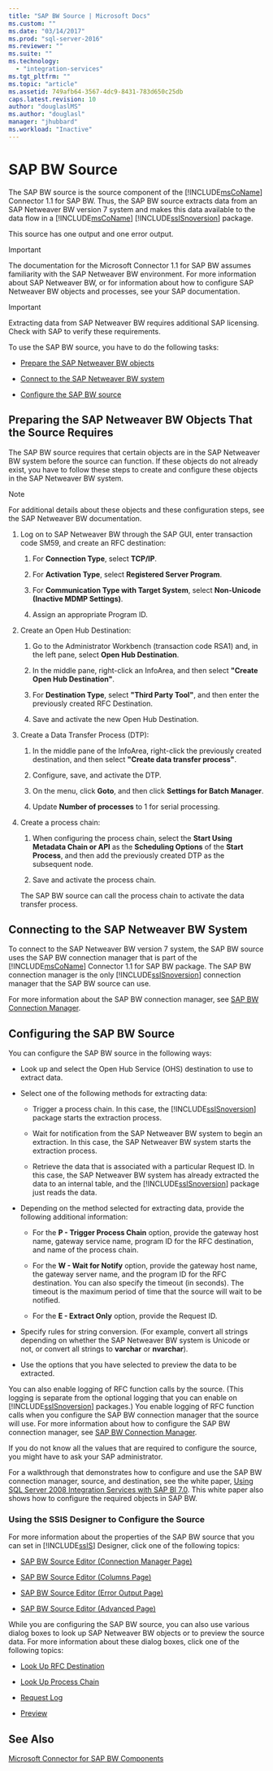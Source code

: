 ```yaml
---
title: "SAP BW Source | Microsoft Docs"
ms.custom: ""
ms.date: "03/14/2017"
ms.prod: "sql-server-2016"
ms.reviewer: ""
ms.suite: ""
ms.technology: 
  - "integration-services"
ms.tgt_pltfrm: ""
ms.topic: "article"
ms.assetid: 749afb64-3567-4dc9-8431-783d650c25db
caps.latest.revision: 10
author: "douglaslMS"
ms.author: "douglasl"
manager: "jhubbard"
ms.workload: "Inactive"
---
```

# SAP BW Source
  The SAP BW source is the source component of the [!INCLUDE[msCoName](../../includes/msconame-md.md)] Connector 1.1 for SAP BW. Thus, the SAP BW source extracts data from an SAP Netweaver BW version 7 system and makes this data available to the data flow in a [!INCLUDE[msCoName](../../includes/msconame-md.md)] [!INCLUDE[ssISnoversion](../../includes/ssisnoversion-md.md)] package.  
  
 This source has one output and one error output.  
  
> [!IMPORTANT]  
>  The documentation for the Microsoft Connector 1.1 for SAP BW assumes familiarity with the SAP Netweaver BW environment. For more information about SAP Netweaver BW, or for information about how to configure SAP Netweaver BW objects and processes, see your SAP documentation.  
  
> [!IMPORTANT]  
>  Extracting data from SAP Netweaver BW requires additional SAP licensing. Check with SAP to verify these requirements.  
  
 To use the SAP BW source, you have to do the following tasks:  
  
-   [Prepare the SAP Netweaver BW objects](#bkmk_Prepare_Objects)  
  
-   [Connect to the SAP Netweaver BW system](#bkmk_Connect_Database)  
  
-   [Configure the SAP BW source](#bkmk_Configure_Source)  
  
##  <a name="bkmk_Prepare_Objects"></a> Preparing the SAP Netweaver BW Objects That the Source Requires  
 The SAP BW source requires that certain objects are in the SAP Netweaver BW system before the source can function. If these objects do not already exist, you have to follow these steps to create and configure these objects in the SAP Netweaver BW system.  
  
> [!NOTE]  
>  For additional details about these objects and these configuration steps, see the SAP Netweaver BW documentation.  
  
1.  Log on to SAP Netweaver BW through the SAP GUI, enter transaction code SM59, and create an RFC destination:  
  
    1.  For **Connection Type**, select **TCP/IP**.  
  
    2.  For **Activation Type**, select **Registered Server Program**.  
  
    3.  For **Communication Type with Target System**, select **Non-Unicode (Inactive MDMP Settings)**.  
  
    4.  Assign an appropriate Program ID.  
  
2.  Create an Open Hub Destination:  
  
    1.  Go to the Administrator Workbench (transaction code RSA1) and, in the left pane, select **Open Hub Destination**.  
  
    2.  In the middle pane, right-click an InfoArea, and then select **"Create Open Hub Destination"**.  
  
    3.  For **Destination Type**, select **"Third Party Tool"**, and then enter the previously created RFC Destination.  
  
    4.  Save and activate the new Open Hub Destination.  
  
3.  Create a Data Transfer Process (DTP):  
  
    1.  In the middle pane of the InfoArea, right-click the previously created destination, and then select **"Create data transfer process"**.  
  
    2.  Configure, save, and activate the DTP.  
  
    3.  On the menu, click **Goto**, and then click **Settings for Batch Manager**.  
  
    4.  Update **Number of processes** to 1 for serial processing.  
  
4.  Create a process chain:  
  
    1.  When configuring the process chain, select the **Start Using Metadata Chain or API** as the **Scheduling Options** of the **Start Process**, and then add the previously created DTP as the subsequent node.  
  
    2.  Save and activate the process chain.  
  
     The SAP BW source can call the process chain to activate the data transfer process.  
  
##  <a name="bkmk_Connect_Database"></a> Connecting to the SAP Netweaver BW System  
 To connect to the SAP Netweaver BW version 7 system, the SAP BW source uses the SAP BW connection manager that is part of the [!INCLUDE[msCoName](../../includes/msconame-md.md)] Connector 1.1 for SAP BW package. The SAP BW connection manager is the only [!INCLUDE[ssISnoversion](../../includes/ssisnoversion-md.md)] connection manager that the SAP BW source can use.  
  
 For more information about the SAP BW connection manager, see [SAP BW Connection Manager](../../integration-services/connection-manager/sap-bw-connection-manager.md).  
  
##  <a name="bkmk_Configure_Source"></a> Configuring the SAP BW Source  
 You can configure the SAP BW source in the following ways:  
  
-   Look up and select the Open Hub Service (OHS) destination to use to extract data.  
  
-   Select one of the following methods for extracting data:  
  
    -   Trigger a process chain. In this case, the [!INCLUDE[ssISnoversion](../../includes/ssisnoversion-md.md)] package starts the extraction process.  
  
    -   Wait for notification from the SAP Netweaver BW system to begin an extraction. In this case, the SAP Netweaver BW system starts the extraction process.  
  
    -   Retrieve the data that is associated with a particular Request ID. In this case, the SAP Netweaver BW system has already extracted the data to an internal table, and the [!INCLUDE[ssISnoversion](../../includes/ssisnoversion-md.md)] package just reads the data.  
  
-   Depending on the method selected for extracting data, provide the following additional information:  
  
    -   For the **P - Trigger Process Chain** option, provide the gateway host name, gateway service name, program ID for the RFC destination, and name of the process chain.  
  
    -   For the **W - Wait for Notify** option, provide the gateway host name, the gateway server name, and the program ID for the RFC destination. You can also specify the timeout (in seconds). The timeout is the maximum period of time that the source will wait to be notified.  
  
    -   For the **E - Extract Only** option, provide the Request ID.  
  
-   Specify rules for string conversion. (For example, convert all strings depending on whether the SAP Netweaver BW system is Unicode or not, or convert all strings to **varchar** or **nvarchar**).  
  
-   Use the options that you have selected to preview the data to be extracted.  
  
 You can also enable logging of RFC function calls by the source. (This logging is separate from the optional logging that you can enable on [!INCLUDE[ssISnoversion](../../includes/ssisnoversion-md.md)] packages.) You enable logging of RFC function calls when you configure the SAP BW connection manager that the source will use. For more information about how to configure the SAP BW connection manager, see [SAP BW Connection Manager](../../integration-services/connection-manager/sap-bw-connection-manager.md).  
  
 If you do not know all the values that are required to configure the source, you might have to ask your SAP administrator.  
  
 For a walkthrough that demonstrates how to configure and use the SAP BW connection manager, source, and destination, see the white paper, [Using SQL Server 2008 Integration Services with SAP BI 7.0](http://go.microsoft.com/fwlink/?LinkID=137090). This white paper also shows how to configure the required objects in SAP BW.  
  
### Using the SSIS Designer to Configure the Source  
 For more information about the properties of the SAP BW source that you can set in [!INCLUDE[ssIS](../../includes/ssis-md.md)] Designer, click one of the following topics:  
  
-   [SAP BW Source Editor &#40;Connection Manager Page&#41;](../../integration-services/data-flow/sap-bw-source-editor-connection-manager-page.md)  
  
-   [SAP BW Source Editor &#40;Columns Page&#41;](../../integration-services/data-flow/sap-bw-source-editor-columns-page.md)  
  
-   [SAP BW Source Editor &#40;Error Output Page&#41;](../../integration-services/data-flow/sap-bw-source-editor-error-output-page.md)  
  
-   [SAP BW Source Editor &#40;Advanced Page&#41;](../../integration-services/data-flow/sap-bw-source-editor-advanced-page.md)  
  
 While you are configuring the SAP BW source, you can also use various dialog boxes to look up SAP Netweaver BW objects or to preview the source data. For more information about these dialog boxes, click one of the following topics:  
  
-   [Look Up RFC Destination](../../integration-services/data-flow/look-up-rfc-destination.md)  
  
-   [Look Up Process Chain](../../integration-services/data-flow/look-up-process-chain.md)  
  
-   [Request Log](../../integration-services/data-flow/request-log.md)  
  
-   [Preview](../../integration-services/data-flow/preview.md)  
  
## See Also  
 [Microsoft Connector for SAP BW Components](../../integration-services/microsoft-connector-for-sap-bw-components.md)  
  
  
